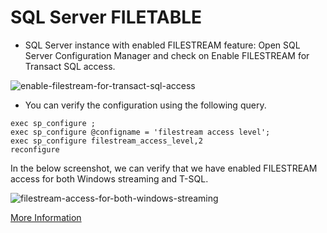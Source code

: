 # SQL Server FILETABLE
 - SQL Server instance with enabled FILESTREAM feature: Open SQL Server Configuration Manager and check on Enable FILESTREAM for Transact SQL access.

![enable-filestream-for-transact-sql-access](https://www.sqlshack.com/wp-content/uploads/2019/03/enable-filestream-for-transact-sql-access.png)

- You can verify the configuration using the following query.
```
exec sp_configure ;
exec sp_configure @configname = 'filestream access level';
exec sp_configure filestream_access_level,2
reconfigure
```
In the below screenshot, we can verify that we have enabled FILESTREAM access for both Windows streaming and T-SQL.

![filestream-access-for-both-windows-streaming](https://www.sqlshack.com/wp-content/uploads/2019/03/filestream-access-for-both-windows-streaming-and-t.png)


[More Information](https://www.sqlshack.com/sql-server-filetable-the-next-generation-of-sql-filestream/)
